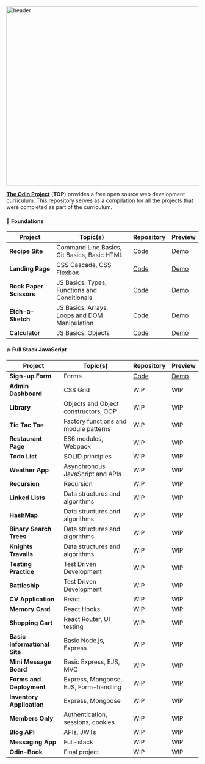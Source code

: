 <img width="1688" height="469" alt="header" src="https://github.com/user-attachments/assets/bfa13473-b1c0-41ad-85bb-c9cb205e6260" />


[**The Odin Project**](https://www.theodinproject.com/) (**TOP**) provides a free open source web development curriculum. This repository serves as a compilation for all the projects that were completed as part of the curriculum.

#### **🧸 Foundations**

| Project                 | Topic(s)                                      | Repository                                                                                            | Preview                                                            
| ----------------------- | --------------------------------------------- | ----------------------------------------------------------------------------------------------------- | ------------------------------------------------------------------------------------------- 
| **Recipe Site**         | Command Line Basics, Git Basics, Basic HTML   | [Code](https://github.com/reitenth/my-odin-projects/tree/main/foundations/01-recipe-site)             | [Demo](https://reitenth.github.io/my-odin-projects/foundations/01-recipe-site/)
| **Landing Page**        | CSS Cascade, CSS Flexbox                      | [Code](https://github.com/reitenth/my-odin-projects/tree/main/foundations/02-landing-page)            | [Demo](https://reitenth.github.io/my-odin-projects/foundations/02-landing-page/)
| **Rock Paper Scissors** | JS Basics: Types, Functions and Conditionals  | [Code](https://github.com/reitenth/my-odin-projects/tree/main/foundations/03-rock-paper-scissors)     | [Demo](https://reitenth.github.io/my-odin-projects/foundations/03-rock-paper-scissors/)
| **Etch-a-Sketch**       | JS Basics: Arrays, Loops and DOM Manipulation | [Code](https://github.com/reitenth/my-odin-projects/tree/main/foundations/04-etch-a-sketch)           | [Demo](https://reitenth.github.io/my-odin-projects/foundations/04-etch-a-sketch/)
| **Calculator**          | JS Basics: Objects                            | [Code](https://github.com/reitenth/my-odin-projects/tree/main/foundations/05-calculator)              | [Demo](https://reitenth.github.io/my-odin-projects/foundations/05-calculator/)

#### **💥 Full Stack JavaScript** 

| Project                      | Topic(s)                              | Repository                                                                                                     | Preview                                                                                        
| ---------------------------- | ------------------------------------- | -------------------------------------------------------------------------------------------------------------- | ----------------------------------------------------------------------------------------------- 
| **Sign-up Form**             | Forms                                 | [Code](https://github.com/reitenth/my-odin-projects/tree/main/full-stack-javascript/01-sign-up-form)           | [Demo](https://reitenth.github.io/my-odin-projects/full-stack-javascript/01-sign-up-form/)   
| **Admin Dashboard**          | CSS Grid                              | WIP                                                                                                            | WIP
| **Library**                  | Objects and Object constructors, OOP  | WIP                                                                                                            | WIP
| **Tic Tac Toe**              | Factory functions and module patterns | WIP                                                                                                            | WIP
| **Restaurant Page**          | ES6 modules, Webpack                  | WIP                                                                                                            | WIP                                    
| **Todo List**                | SOLID principles                      | WIP                                                                                                            | WIP                               
| **Weather App**              | Asynchronous JavaScript and APIs      | WIP                                                                                                            | WIP                            
| **Recursion**                | Recursion                             | WIP                                                                                                            | WIP
| **Linked Lists**             | Data structures and algorithms        | WIP                                                                                                            | WIP
| **HashMap**                  | Data structures and algorithms        | WIP                                                                                                            | WIP
| **Binary Search Trees**      | Data structures and algorithms        | WIP                                                                                                            | WIP
| **Knights Travails**         | Data structures and algorithms        | WIP                                                                                                            | WIP
| **Testing Practice**         | Test Driven Development               | WIP                                                                                                            | WIP
| **Battleship**               | Test Driven Development               | WIP                                                                                                            | WIP
| **CV Application**           | React                                 | WIP                                                                                                            | WIP
| **Memory Card**              | React Hooks                           | WIP                                                                                                            | WIP
| **Shopping Cart**            | React Router, UI testing              | WIP                                                                                                            | WIP
| **Basic Informational Site** | Basic Node.js, Express                | WIP                                                                                                            | WIP
| **Mini Message Board**       | Basic Express, EJS, MVC               | WIP                                                                                                            | WIP
| **Forms and Deployment**     | Express, Mongoose, EJS, Form-handling | WIP                                                                                                            | WIP 
| **Inventory Application**    | Express, Mongoose                     | WIP                                                                                                            | WIP
| **Members Only**             | Authentication, sessions, cookies     | WIP                                                                                                            | WIP
| **Blog API**                 | APIs, JWTs                            | WIP                                                                                                            | WIP
| **Messaging App**            | Full-stack                            | WIP                                                                                                            | WIP                                   
| **Odin-Book**                | Final project                         | WIP                                                                                                            | WIP                                                                                             

